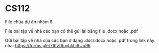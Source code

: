 # CS112
File chứa dự án nhóm 8

File bài tập về nhà các bạn có thể gửi lại bằng file .docx hoặc .pdf

Gửi bài tập về nhà của các bạn ở dạng .doc/.docx hoặc .pdf trong link này nha: https://forms.gle/76fzt6uybkhi9Uo96
